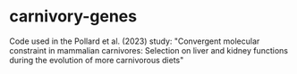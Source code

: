 # carnivory-genes
Code used in the Pollard et al. (2023) study: "Convergent molecular constraint in mammalian carnivores: Selection on liver and kidney functions during the evolution of more carnivorous diets"
